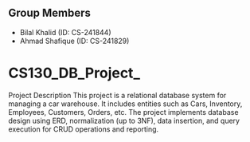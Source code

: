## Group Members
- Bilal Khalid (ID: CS-241844)
- Ahmad Shafique (ID: CS-241829)



# CS130_DB_Project_
Project Description This project is a relational database system for managing a car warehouse. It includes entities such as Cars, Inventory, Employees, Customers, Orders, etc. The project implements database design using ERD, normalization (up to 3NF), data insertion, and query execution for CRUD operations and reporting.
